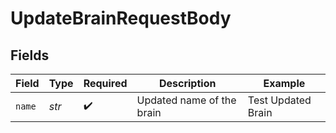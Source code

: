 # UpdateBrainRequestBody


## Fields

| Field                     | Type                      | Required                  | Description               | Example                   |
| ------------------------- | ------------------------- | ------------------------- | ------------------------- | ------------------------- |
| `name`                    | *str*                     | :heavy_check_mark:        | Updated name of the brain | Test Updated Brain        |